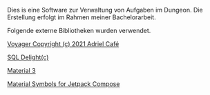 Dies is eine Software zur Verwaltung von Aufgaben im Dungeon. 
Die Erstellung erfolgt im Rahmen meiner Bachelorarbeit.

Folgende externe Bibliotheken wurden verwendet.

[Voyager Copyright (c) 2021 Adriel Café](https://github.com/adrielcafe/voyager/tree/main?tab=MIT-1-ov-file)

[SQL Delight(c)](https://cashapp.github.io/sqldelight/2.0.2/)

[Material 3](https://m3.material.io/)

[Material Symbols for Jetpack Compose](https://www.composables.com/icons)
